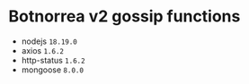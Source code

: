 # Botnorrea v2 gossip functions

- nodejs `18.19.0`
- axios `1.6.2`
- http-status `1.6.2`
- mongoose `8.0.0`

